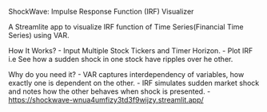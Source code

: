 ShockWave: Impulse Response Function (IRF) Visualizer
 
A Streamlite app to visualize IRF function of Time Series(Financial Time Series) using VAR.

How It Works?
    - Input Multiple Stock Tickers and Timer Horizon.
    - Plot IRF i.e See how a sudden shock in one stock have ripples over he other.

Why do you need it?
    - VAR captures interdependency of variables, how exactly one is dependent on the other.
    - IRF simulates sudden market shock and notes how the other behaves when shock is presented.
    - https://shockwave-wnua4umfizy3td3f9wijzy.streamlit.app/

    